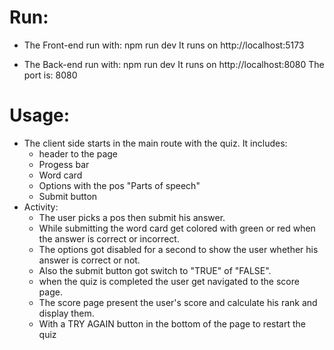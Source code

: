 # Run:
- The Front-end run with: npm run dev
  It runs on http://localhost:5173

- The Back-end run with: npm run dev
  It runs on http://localhost:8080
  The port is: 8080
# Usage:
- The client side starts in the main route with the quiz.
  It includes:
  - header to the page
  - Progess bar
  - Word card
  - Options with the pos "Parts of speech"
  - Submit button
- Activity:
  - The user picks a pos then submit his answer.
  - While submitting the word card get colored with green or red when the answer is correct or incorrect.
  - The options got disabled for a second to show the user whether his answer is correct or not.
  - Also the submit button got switch to "TRUE" of "FALSE".
  - when the quiz is completed the user get navigated to the score page.
  - The score page present the user's score and calculate his rank and display them.
  - With a TRY AGAIN button in the bottom of the page to restart the quiz 
